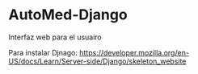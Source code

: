 # AutoMed-Django
Interfaz web para el usuairo


Para instalar Djnago: https://developer.mozilla.org/en-US/docs/Learn/Server-side/Django/skeleton_website
